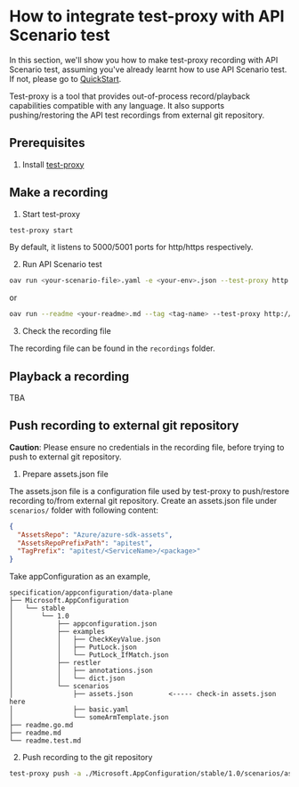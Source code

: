 # How to integrate test-proxy with API Scenario test

In this section, we'll show you how to make test-proxy recording with API Scenario test, assuming you've already learnt how to use API Scenario test. If not, please go to [QuickStart](./QuickStart.md).

Test-proxy is a tool that provides out-of-process record/playback capabilities compatible with any language. It also supports pushing/restoring the API test recordings from external git repository.

## Prerequisites

1. Install [test-proxy](https://github.com/Azure/azure-sdk-tools/blob/main/tools/test-proxy/Azure.Sdk.Tools.TestProxy/README.md#installation)

## Make a recording

1. Start test-proxy

```bash
test-proxy start
```

By default, it listens to 5000/5001 ports for http/https respectively.

2. Run API Scenario test

```bash
oav run <your-scenario-file>.yaml -e <your-env>.json --test-proxy http://localhost:5000
```

or

```bash
oav run --readme <your-readme>.md --tag <tag-name> --test-proxy http://localhost:5000
```

3. Check the recording file

The recording file can be found in the `recordings` folder.

## Playback a recording

TBA

## Push recording to external git repository

**Caution**: Please ensure no credentials in the recording file, before trying to push to external git repository.

1. Prepare assets.json file

The assets.json file is a configuration file used by test-proxy to push/restore recording to/from external git repository. Create an assets.json file under `scenarios/` folder with following content:

```json
{
  "AssetsRepo": "Azure/azure-sdk-assets",
  "AssetsRepoPrefixPath": "apitest",
  "TagPrefix": "apitest/<ServiceName>/<package>"
}
```

Take appConfiguration as an example,

```
specification/appconfiguration/data-plane
├── Microsoft.AppConfiguration
│   └── stable
│       └── 1.0
│           ├── appconfiguration.json
│           ├── examples
│           │   ├── CheckKeyValue.json
│           │   ├── PutLock.json
│           │   └── PutLock_IfMatch.json
│           ├── restler
│           │   ├── annotations.json
│           │   └── dict.json
│           └── scenarios
│               ├── assets.json         <----- check-in assets.json here
│               ├── basic.yaml
│               └── someArmTemplate.json
├── readme.go.md
├── readme.md
└── readme.test.md
```

2. Push recording to the git repository

```bash
test-proxy push -a ./Microsoft.AppConfiguration/stable/1.0/scenarios/assets.json
```